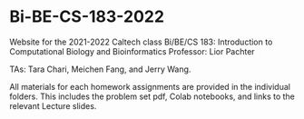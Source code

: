 # Bi-BE-CS-183-2022
Website for the 2021-2022 Caltech class Bi/BE/CS 183: Introduction to Computational Biology and Bioinformatics
Professor: Lior Pachter

TAs: Tara Chari, Meichen Fang, and Jerry Wang. 

All materials for each homework assignments are provided in the individual folders. This includes the problem set pdf, Colab notebooks, and links to the relevant Lecture slides.



